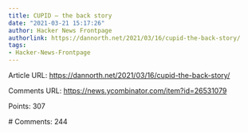 ```yaml
---
title: CUPID – the back story
date: "2021-03-21 15:17:26"
author: Hacker News Frontpage
authorlink: https://dannorth.net/2021/03/16/cupid-the-back-story/
tags:
- Hacker-News-Frontpage
---
```


<p>Article URL: <a href="https://dannorth.net/2021/03/16/cupid-the-back-story/">https://dannorth.net/2021/03/16/cupid-the-back-story/</a></p>
<p>Comments URL: <a href="https://news.ycombinator.com/item?id=26531079">https://news.ycombinator.com/item?id=26531079</a></p>
<p>Points: 307</p>
<p># Comments: 244</p>
